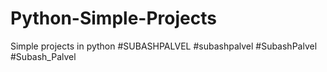 # Python-Simple-Projects
Simple projects in python
#SUBASHPALVEL #subashpalvel #SubashPalvel #Subash_Palvel
